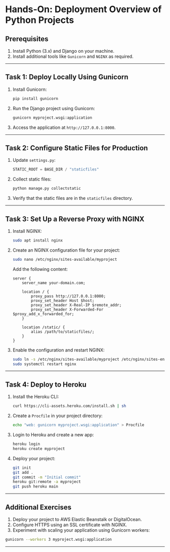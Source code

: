 # Hands-On: Deployment Overview of Python Projects

## Prerequisites
1. Install Python (3.x) and Django on your machine.
2. Install additional tools like `Gunicorn` and `NGINX` as required.

---

## Task 1: Deploy Locally Using Gunicorn
1. Install Gunicorn:
   ```bash
   pip install gunicorn
   ```
2. Run the Django project using Gunicorn:
   ```bash
   gunicorn myproject.wsgi:application
   ```
3. Access the application at `http://127.0.0.1:8000`.

---

## Task 2: Configure Static Files for Production
1. Update `settings.py`:
   ```python
   STATIC_ROOT = BASE_DIR / "staticfiles"
   ```
2. Collect static files:
   ```bash
   python manage.py collectstatic
   ```
3. Verify that the static files are in the `staticfiles` directory.

---

## Task 3: Set Up a Reverse Proxy with NGINX
1. Install NGINX:
   ```bash
   sudo apt install nginx
   ```
2. Create an NGINX configuration file for your project:
   ```bash
   sudo nano /etc/nginx/sites-available/myproject
   ```
   Add the following content:
   ```nginx
   server {
       server_name your-domain.com;

       location / {
           proxy_pass http://127.0.0.1:8000;
           proxy_set_header Host $host;
           proxy_set_header X-Real-IP $remote_addr;
           proxy_set_header X-Forwarded-For $proxy_add_x_forwarded_for;
       }

       location /static/ {
           alias /path/to/staticfiles/;
       }
   }
   ```
3. Enable the configuration and restart NGINX:
   ```bash
   sudo ln -s /etc/nginx/sites-available/myproject /etc/nginx/sites-enabled
   sudo systemctl restart nginx
   ```

---

## Task 4: Deploy to Heroku
1. Install the Heroku CLI:
   ```bash
   curl https://cli-assets.heroku.com/install.sh | sh
   ```
2. Create a `Procfile` in your project directory:
   ```bash
   echo "web: gunicorn myproject.wsgi:application" > Procfile
   ```
3. Login to Heroku and create a new app:
   ```bash
   heroku login
   heroku create myproject
   ```
4. Deploy your project:
   ```bash
   git init
   git add .
   git commit -m "Initial commit"
   heroku git:remote -a myproject
   git push heroku main
   ```

---

## Additional Exercises
1. Deploy your project to AWS Elastic Beanstalk or DigitalOcean.
2. Configure HTTPS using an SSL certificate with NGINX.
3. Experiment with scaling your application using Gunicorn workers:
```bash
gunicorn --workers 3 myproject.wsgi:application
```

---